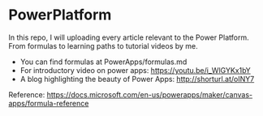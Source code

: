 # PowerPlatform
In this repo, I will uploading every article relevant to the Power Platform.
From formulas to learning paths to tutorial videos by me.
 - You can find formulas at PowerApps/formulas.md
 - For introductory video on power apps: https://youtu.be/i_WlGYKx1bY
 - A blog highlighting the beauty of Power Apps: http://shorturl.at/oINY7

Reference: https://docs.microsoft.com/en-us/powerapps/maker/canvas-apps/formula-reference